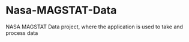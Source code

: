 # Nasa-MAGSTAT-Data
NASA MAGSTAT Data project, where the application is used to take and process data
